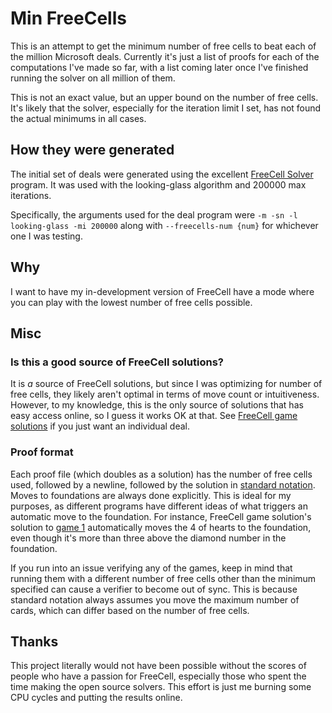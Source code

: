 # Min FreeCells

This is an attempt to get the minimum number of free cells to beat each of the million Microsoft deals. Currently it's just a list of proofs for each of the computations I've made so far, with a list coming later once I've finished running the solver on all million of them.

This is not an exact value, but an upper bound on the number of free cells. It's likely that the solver, especially for the iteration limit I set, has not found the actual minimums in all cases.

## How they were generated

The initial set of deals were generated using the excellent [FreeCell Solver](https://github.com/shlomif/fc-solve) program. It was used with the looking-glass algorithm and 200000 max iterations.

Specifically, the arguments used for the deal program were `-m -sn -l looking-glass -mi 200000` along with `--freecells-num {num}` for whichever one I was testing.

## Why

I want to have my in-development version of FreeCell have a mode where you can play with the lowest number of free cells possible.

## Misc

### Is this a good source of FreeCell solutions?

It is *a* source of FreeCell solutions, but since I was optimizing for number of free cells, they likely aren't optimal in terms of move count or intuitiveness. However, to my knowledge, this is the only source of solutions that has easy access online, so I guess it works OK at that. See [FreeCell game solutions](https://freecellgamesolutions.com/) if you just want an individual deal.

### Proof format

Each proof file (which doubles as a solution) has the number of free cells used, followed by a newline, followed by the solution in [standard notation](https://freecellgamesolutions.com/notation.html). Moves to foundations are always done explicitly. This is ideal for my purposes, as different programs have different ideas of what triggers an automatic move to the foundation. For instance, FreeCell game solution's solution to [game 1](https://freecellgamesolutions.com/ds/?g=1&v=All) automatically moves the 4 of hearts to the foundation, even though it's more than three above the diamond number in the foundation.

If you run into an issue verifying any of the games, keep in mind that running them with a different number of free cells other than the minimum specified can cause a verifier to become out of sync. This is because standard notation always assumes you move the maximum number of cards, which can differ based on the number of free cells.

## Thanks

This project literally would not have been possible without the scores of people who have a passion for FreeCell, especially those who spent the time making the open source solvers. This effort is just me burning some CPU cycles and putting the results online.
